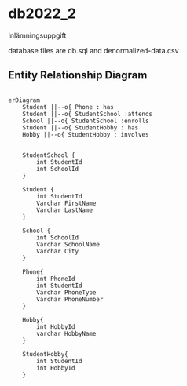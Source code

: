 # db2022_2
Inlämningsuppgift

database files are db.sql and denormalized-data.csv

## Entity Relationship Diagram

```mermaid

erDiagram
    Student ||--o{ Phone : has
    Student ||--o{ StudentSchool :attends
    School ||--o{ StudentSchool :enrolls
    Student ||--o{ StudentHobby : has
    Hobby ||--o{ StudentHobby : involves


    StudentSchool {
        int StudentId
        int SchoolId
    }

    Student {
        int StudentId
        Varchar FirstName
        Varchar LastName
    }

    School {
        int SchoolId
        Varchar SchoolName
        Varchar City
    }

    Phone{
        int PhoneId
        int StudentId
        Varchar PhoneType
        Varchar PhoneNumber
    }

    Hobby{
        int HobbyId
        varchar HobbyName
    }

    StudentHobby{
        int StudentId
        int HobbyId
    }

